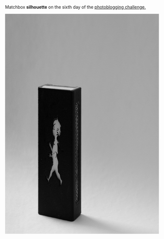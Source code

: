 ---
---

Matchbox **silhouette** on the sixth day of the [photoblogging challenge.](https://micro.welltempered.net/2022/04/30/134700.html)

<img src="/images/solstickan.jpg" alt="A plain, black box of matches with a worn-down striking surface. Featuring nothing else than the silhouette of a boy." width="1080" height="720" />
